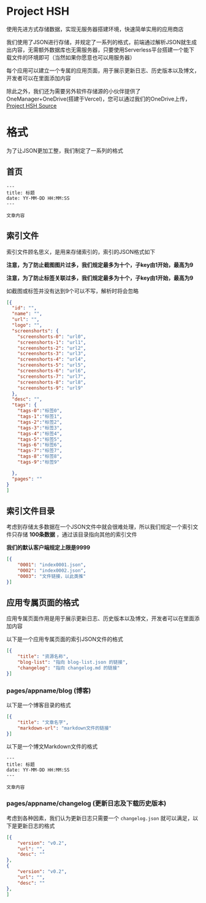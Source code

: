 # Project HSH
使用先进方式存储数据，实现无服务器搭建环境，快速简单实用的应用商店

我们使用了JSON进行存储，并规定了一系列的格式，前端通过解析JSON就生成出内容，无需额外数据库也无需服务器，只要使用Serverless平台搭建一个能下载文件的环境即可（当然如果你愿意也可以用服务器）

每个应用可以建立一个专属的应用页面，用于展示更新日志、历史版本以及博文，开发者可以在里面添加内容

除此之外，我们还为需要另外软件存储源的小伙伴提供了OneManager+OneDrive(搭建于Vercel)，您可以通过我们的OneDrive上传，[Project HSH Source](https://source-projecthsh.bangumi.cyou)

# 格式
为了让JSON更加工整，我们制定了一系列的格式

## 首页
```
---
title: 标题
date: YY-MM-DD HH:MM:SS
---

文章内容
```

## 索引文件
索引文件顾名思义，是用来存储索引的，索引的JSON格式如下

**注意，为了防止截图图片过多，我们规定最多为十个，子key由1开始，最高为9**

**注意，为了防止标签关联过多，我们规定最多为十个，子key由1开始，最高为9**

如截图或标签并没有达到9个可以不写，解析时将会忽略

```json
[{
  "id": "",
  "name": "",
  "url": "",
  "logo": "",
  "screenshorts": {
    "screenshorts-0": "url0",
    "screenshorts-1": "url1",
    "screenshorts-2": "url2",
    "screenshorts-3": "url3",
    "screenshorts-4": "url4",
    "screenshorts-5": "url5",
    "screenshorts-6": "url6",
    "screenshorts-7": "url7",
    "screenshorts-8": "url8",
    "screenshorts-9": "url9"
  },
  "desc": "",
  "tags": {
    "tags-0":"标签0",
    "tags-1":"标签1",
    "tags-2":"标签2",
    "tags-3":"标签3",
    "tags-4":"标签4",
    "tags-5":"标签5",
    "tags-6":"标签6",
    "tags-7":"标签7",
    "tags-8":"标签8",
    "tags-9":"标签9"

  },
  "pages": ""
}
]
```

## 索引文件目录
考虑到存储太多数据在一个JSON文件中就会很难处理，所以我们规定一个索引文件只存储 **100条数据** ，通过该目录指向其他的索引文件

**我们的默认客户端规定上限是9999**

```json
[{
    "0001": "index0001.json",
    "0002": "index0002.json",
    "0003": "文件链接，以此类推"
}]
```

## 应用专属页面的格式
应用专属页面作用是用于展示更新日志、历史版本以及博文，开发者可以在里面添加内容

以下是一个应用专属页面的索引JSON文件的格式
```json
[{
    "title": "资源名称",
    "blog-list": "指向 blog-list.json 的链接",
    "changelog": "指向 changelog.md 的链接"
}]
```

### pages/appname/blog (博客)
以下是一个博客目录的格式
```json
[{
    "title": "文章名字",
    "markdown-url": "markdown文件的链接"
}]
```

以下是一个博文Markdown文件的格式
```
---
title: 标题
date: YY-MM-DD HH:MM:SS
---

文章内容
```

### pages/appname/changelog (更新日志及下载历史版本)
考虑到各种因素，我们认为更新日志只需要一个 `changelog.json` 就可以满足，以下是更新日志的格式

```json
[{
    "version": "v0.2",
    "url": "",
    "desc": ""
},
{
    "version": "v0.2",
    "url": "",
    "desc": ""
},
]
```